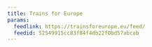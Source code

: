```yaml
---
title: Trains for Europe
params:
  feedlink: https://trainsforeurope.eu/feed/
  feedid: 52549915cc83f84f4db22f0bd57abcab
---
```

